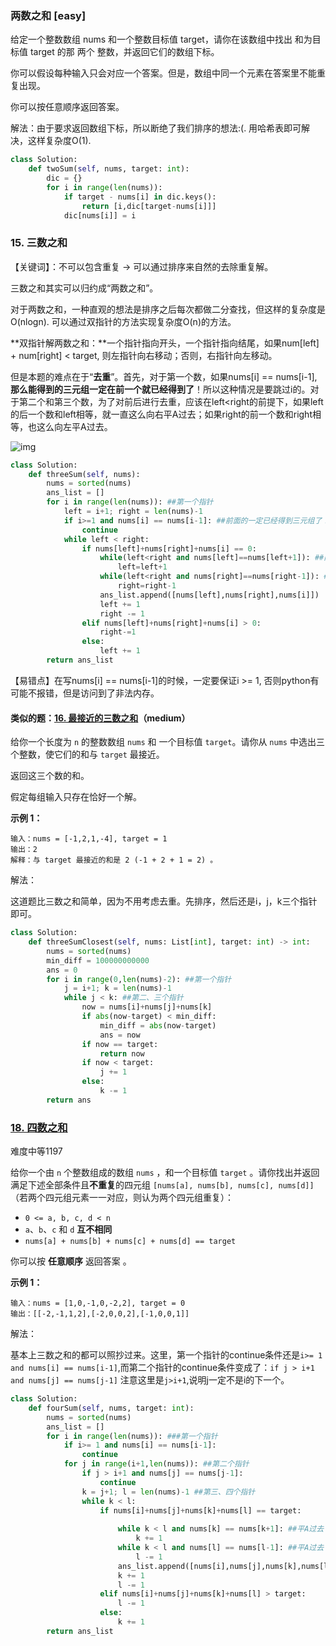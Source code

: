 ### 两数之和 [easy]

给定一个整数数组 nums 和一个整数目标值 target，请你在该数组中找出 和为目标值 target  的那 两个 整数，并返回它们的数组下标。

你可以假设每种输入只会对应一个答案。但是，数组中同一个元素在答案里不能重复出现。

你可以按任意顺序返回答案。

解法：由于要求返回数组下标，所以断绝了我们排序的想法:(. 用哈希表即可解决，这样复杂度O(1). 

```python
class Solution:
    def twoSum(self, nums, target: int):
        dic = {}
        for i in range(len(nums)):
            if target - nums[i] in dic.keys():
                return [i,dic[target-nums[i]]]
            dic[nums[i]] = i
```





### 15. 三数之和

【关键词】：不可以包含重复 -> 可以通过排序来自然的去除重复解。

三数之和其实可以归约成“两数之和”。

对于两数之和，一种直观的想法是排序之后每次都做二分查找，但这样的复杂度是O(nlogn). 可以通过双指针的方法实现复杂度O(n)的方法。

**双指针解两数之和：**一个指针指向开头，一个指针指向结尾，如果num[left] + num[right] < target, 则左指针向右移动；否则，右指针向左移动。

但是本题的难点在于“**去重**”。首先，对于第一个数，如果nums[i] == nums[i-1], **那么能得到的三元组一定在前一个就已经得到了**！所以这种情况是要跳过i的。对于第二个和第三个数，为了对前后进行去重，应该在left<right的前提下，如果left的后一个数和left相等，就一直这么向右平A过去；如果right的前一个数和right相等，也这么向左平A过去。

![img](https://pic2.zhimg.com/80/v2-e8b9b3a2ad05838d49413909a71dfda3_1440w.png)

```python
class Solution:
    def threeSum(self, nums):
        nums = sorted(nums)
        ans_list = []
        for i in range(len(nums)): ##第一个指针
            left = i+1; right = len(nums)-1
            if i>=1 and nums[i] == nums[i-1]: ##前面的一定已经得到三元组了！
                continue
            while left < right:
                if nums[left]+nums[right]+nums[i] == 0:
                    while(left<right and nums[left]==nums[left+1]): ##向右平A过去
                        left=left+1
                    while(left<right and nums[right]==nums[right-1]): ##向左平A过去
                        right=right-1
                    ans_list.append([nums[left],nums[right],nums[i]])
                    left += 1
                    right -= 1
                elif nums[left]+nums[right]+nums[i] > 0:
                    right-=1
                else:
                    left += 1
        return ans_list
```

【易错点】在写nums[i] == nums[i-1]的时候，一定要保证i >= 1, 否则python有可能不报错，但是访问到了非法内存。



#### 类似的题：[16. 最接近的三数之和](https://leetcode-cn.com/problems/3sum-closest/)（medium）

给你一个长度为 `n` 的整数数组 `nums` 和 一个目标值 `target`。请你从 `nums` 中选出三个整数，使它们的和与 `target` 最接近。

返回这三个数的和。

假定每组输入只存在恰好一个解。

 

**示例 1：**

```
输入：nums = [-1,2,1,-4], target = 1
输出：2
解释：与 target 最接近的和是 2 (-1 + 2 + 1 = 2) 。
```

解法：

这道题比三数之和简单，因为不用考虑去重。先排序，然后还是i，j，k三个指针即可。

```python
class Solution:
    def threeSumClosest(self, nums: List[int], target: int) -> int:
        nums = sorted(nums)
        min_diff = 100000000000
        ans = 0
        for i in range(0,len(nums)-2): ##第一个指针
            j = i+1; k = len(nums)-1
            while j < k: ##第二、三个指针
                now = nums[i]+nums[j]+nums[k]
                if abs(now-target) < min_diff:
                    min_diff = abs(now-target)
                    ans = now
                if now == target:
                    return now
                if now < target:
                    j += 1
                else:
                    k -= 1
        return ans

```



### [18. 四数之和](https://leetcode-cn.com/problems/4sum/)

难度中等1197

给你一个由 `n` 个整数组成的数组 `nums` ，和一个目标值 `target` 。请你找出并返回满足下述全部条件且**不重复**的四元组 `[nums[a], nums[b], nums[c], nums[d]]` （若两个四元组元素一一对应，则认为两个四元组重复）：

- `0 <= a, b, c, d < n`
- `a`、`b`、`c` 和 `d` **互不相同**
- `nums[a] + nums[b] + nums[c] + nums[d] == target`

你可以按 **任意顺序** 返回答案 。

 

**示例 1：**

```
输入：nums = [1,0,-1,0,-2,2], target = 0
输出：[[-2,-1,1,2],[-2,0,0,2],[-1,0,0,1]]
```

解法：

基本上三数之和的都可以照抄过来。这里，第一个指针的continue条件还是`i>= 1 and nums[i] == nums[i-1]`,而第二个指针的continue条件变成了：`if j > i+1 and nums[j] == nums[j-1]` 注意这里是`j>i+1`,说明j一定不是i的下一个。



```python
class Solution:
    def fourSum(self, nums, target: int):
        nums = sorted(nums)
        ans_list = []
        for i in range(len(nums)): ###第一个指针
            if i>= 1 and nums[i] == nums[i-1]:
                continue
            for j in range(i+1,len(nums)): ##第二个指针
                if j > i+1 and nums[j] == nums[j-1]:
                    continue
                k = j+1; l = len(nums)-1 ##第三、四个指针
                while k < l:
                    if nums[i]+nums[j]+nums[k]+nums[l] == target:
                        
                        while k < l and nums[k] == nums[k+1]: ##平A过去
                            k += 1
                        while k < l and nums[l] == nums[l-1]: ##平A过去
                            l -= 1
                        ans_list.append([nums[i],nums[j],nums[k],nums[l]])
                        k += 1 
                        l -= 1
                    elif nums[i]+nums[j]+nums[k]+nums[l] > target:
                        l -= 1
                    else:
                        k += 1
        return ans_list
    
```

